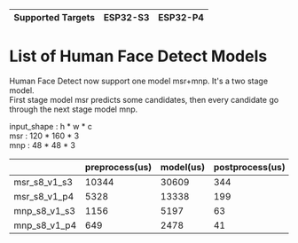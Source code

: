 | Supported Targets | ESP32-S3 | ESP32-P4 |
| ----------------- | -------- | -------- |

# List of Human Face Detect Models

Human Face Detect now support one model msr+mnp. It's a two stage model.  
First stage model msr predicts some candidates, then every candidate go through the next stage model mnp.

input_shape : h * w * c  
msr : 120 * 160 * 3  
mnp : 48 * 48 * 3  

|                  | preprocess(us) | model(us) | postprocess(us) |
| ---------------- | -------------- | --------- | --------------- |
| msr_s8_v1_s3     | 10344          | 30609     | 344             |
| msr_s8_v1_p4     | 5328           | 13338     | 199             |
| mnp_s8_v1_s3     | 1156           | 5197      | 63             |
| mnp_s8_v1_p4     | 649            | 2478      | 41              |
